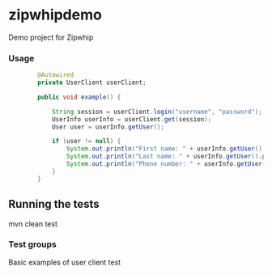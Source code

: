 # zipwhipdemo
Demo project for Zipwhip

### Usage

```java
        @Autowired
        private UserClient userClient;

        public void example() {

            String session = userClient.login("username", "password");
            UserInfo userInfo = userClient.get(session);
            User user = userInfo.getUser();

            if (user != null) {
                System.out.println("First name: " + userInfo.getUser().getFirstName());
                System.out.println("Last name: " + userInfo.getUser().getLastName());
                System.out.println("Phone number: " + userInfo.getUser().getPhoneNumber());
            }
        }
```

## Running the tests

mvn clean test

### Test groups

Basic examples of user client test
